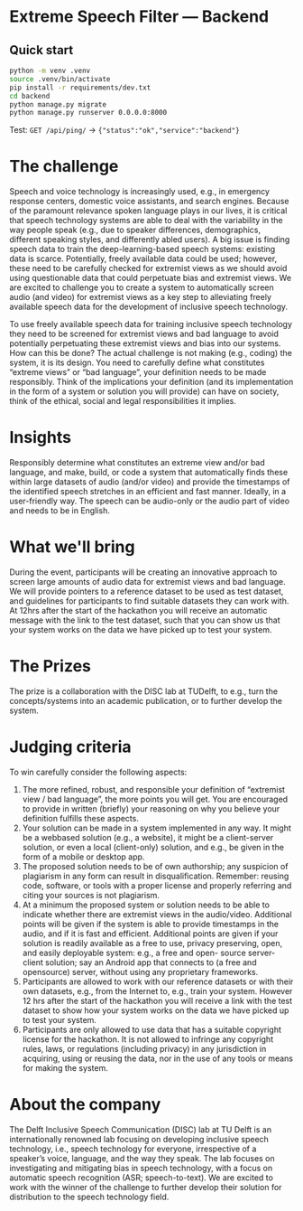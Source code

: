 # Extreme Speech Filter — Backend

## Quick start
```bash
python -m venv .venv
source .venv/bin/activate
pip install -r requirements/dev.txt
cd backend
python manage.py migrate
python manage.py runserver 0.0.0.0:8000
```
Test: ```GET /api/ping/``` → ```{"status":"ok","service":"backend"}```










# The challenge

Speech and voice technology is increasingly used, e.g., in emergency response centers, domestic voice assistants, and search engines. Because of the paramount relevance spoken language plays in our lives, it is critical that speech technology systems are able to
deal with the variability in the way people speak (e.g., due to speaker differences, demographics, different speaking styles, and differently abled users). A big issue is finding speech data to train the deep-learning-based speech systems: existing data is scarce. Potentially, freely available data could be used; however, these need to be carefully checked for extremist views as we should avoid using questionable data that could perpetuate bias and extremist views. We are excited to challenge you to create a system to automatically screen audio (and video) for extremist views as a key step to alleviating freely available speech data for the development of inclusive speech technology.

To use freely available speech data for training inclusive speech technology they need to be screened for extremist views and bad language to avoid potentially perpetuating these extremist views and bias into our systems. How can this be done? The actual challenge is not making (e.g., coding) the system, it is its design. You need to carefully define what constitutes “extreme views” or “bad language”, your definition needs to be made responsibly. Think of the implications your definition (and its implementation in the form of a system or solution you will provide) can have on society, think of the ethical, social and legal responsibilities it implies.

# Insights

Responsibly determine what constitutes an extreme view and/or bad language, and make, build, or code a system that automatically finds these within large datasets of audio (and/or video) and provide the timestamps of the identified speech stretches in an efficient and fast manner. Ideally, in a user-friendly way. The speech can be audio-only or the audio part of video and needs to be in English.

# What we'll bring

During the event, participants will be creating an innovative approach to screen large amounts of audio data for extremist views and bad language. We will provide pointers to a reference dataset to be used as test dataset, and guidelines for participants to find suitable datasets they can work with. At 12hrs after the start of the hackathon you will receive an automatic message with the link to the test dataset, such that you can show us that your system works on the data we have picked up to test your system.

# The Prizes

The prize is a collaboration with the DISC lab at TUDelft, to e.g., turn the concepts/systems into an academic publication, or to further develop the system.

# Judging criteria

To win carefully consider the following aspects:
1. The more refined, robust, and responsible your definition of “extremist view / bad language”, the more points you will get. You are encouraged to provide in written (briefly) your reasoning on why you believe your definition fulfills these aspects.
2. Your solution can be made in a system implemented in any way. It might be a webbased solution (e.g., a website), it might be a client-server solution, or even a local (client-only) solution, and e.g., be given in the form of a mobile or desktop app.
3. The proposed solution needs to be of own authorship; any suspicion of plagiarism in any form can result in disqualification. Remember: reusing code, software, or tools with a proper license and properly referring and citing your sources is not plagiarism.
4. At a minimum the proposed system or solution needs to be able to indicate whether there are extremist views in the audio/video. Additional points will be given if the system is able to provide timestamps in the audio, and if it is fast and efficient. Additional points are given if your solution is readily available as a free to use, privacy preserving, open, and easily deployable system: e.g., a free and open- source server-client solution; say an Android app that connects to (a free and opensource) server, without using any proprietary frameworks.
5. Participants are allowed to work with our reference datasets or with their own datasets, e.g., from the Internet to, e.g., train your system. However 12 hrs after the start of the hackathon you will receive a link with the test dataset to show how your system works on the data we have picked up to test your system.
6. Participants are only allowed to use data that has a suitable copyright license for the hackathon. It is not allowed to infringe any copyright rules, laws, or regulations (including privacy) in any jurisdiction in acquiring, using or reusing the data, nor in the use of any tools or means for making the system.

# About the company

The Delft Inclusive Speech Communication (DISC) lab at TU Delft is an internationally
renowned lab focusing on developing inclusive speech technology, i.e., speech technology
for everyone, irrespective of a speaker’s voice, language, and the way they speak. The lab
focuses on investigating and mitigating bias in speech technology, with a focus on
automatic speech recognition (ASR; speech-to-text). We are excited to work with the
winner of the challenge to further develop their solution for distribution to the speech
technology field.
